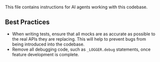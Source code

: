 This file contains instructions for AI agents working with this codebase.

## Best Practices

- When writing tests, ensure that all mocks are as accurate as possible to the real APIs they are replacing. This will help to prevent bugs from being introduced into the codebase.
- Remove all debugging code, such as `_LOGGER.debug` statements, once feature development is complete.
